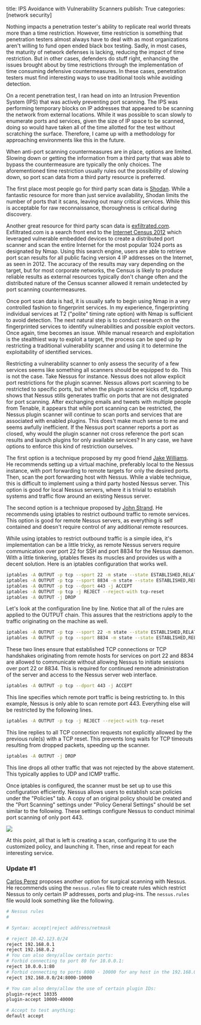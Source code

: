 title: IPS Avoidance with Vulnerability Scanners
publish: True
categories: [network security]

Nothing impacts a penetration tester's ability to replicate real world threats more than a time restriction. However, time restriction is something that penetration testers almost always have to deal with as most organizations aren't willing to fund open ended black box testing. Sadly, in most cases, the maturity of network defenses is lacking, reducing the impact of time restriction. But in other cases, defenders do stuff right, enhancing the issues brought about by time restrictions through the implementation of time consuming defensive countermeasures. In these cases, penetration testers must find interesting ways to use traditional tools while avoiding detection.

<!-- READMORE -->

On a recent penetration test, I ran head on into an Intrusion Prevention System (IPS) that was actively preventing port scanning. The IPS was performing temporary blocks on IP addresses that appeared to be scanning the network from external locations. While it was possible to scan slowly to enumerate ports and services, given the size of IP space to be scanned, doing so would have taken all of the time allotted for the test without scratching the surface. Therefore, I came up with a methodology for approaching environments like this in the future.

When anti-port scanning countermeasures are in place, options are limited. Slowing down or getting the information from a third party that was able to bypass the countermeasure are typically the only choices. The aforementioned time restriction usually rules out the possibility of slowing down, so port scan data from a third party resource is preferred. 

The first place most people go for third party scan data is [Shodan](http://www.shodanhq.com/). While a fantastic resource for more than just service availability, Shodan limits the number of ports that it scans, leaving out many critical services. While this is acceptable for raw reconnaissance, thoroughness is critical during discovery.

Another great resource for third party scan data is [exfiltrated.com](http://exfiltrated.com/querystart.php). Exfiltrated.com is a search front end to the [Internet Census 2012](http://internetcensus2012.bitbucket.org/paper.html) which leveraged vulnerable embedded devices to create a distributed port scanner and scan the entire Internet for the most popular 1024 ports as designated by Nmap. Using this search engine, users are able to retrieve port scan results for all public facing version 4 IP addresses on the Internet, as seen in 2012. The accuracy of the results may vary depending on the target, but for most corporate networks, the Census is likely to produce reliable results as external resources typically don't change often and the distributed nature of the Census scanner allowed it remain undetected by port scanning countermeasures.

Once port scan data is had, it is usually safe to begin using Nmap in a very controlled fashion to fingerprint services. In my experience, fingerprinting individual services at T2 ("polite" timing rate option) with Nmap is sufficient to avoid detection. The next natural step is to conduct research on the fingerprinted services to identify vulnerabilities and possible exploit vectors. Once again, time becomes an issue. While manual research and exploitation is the stealthiest way to exploit a target, the process can be sped up by restricting a traditional vulnerability scanner and using it to determine the exploitability of identified services.

Restricting a vulnerability scanner to only assess the security of a few services seems like something all scanners should be equipped to do. This is not the case. Take Nessus for instance. Nessus does not allow explicit port restrictions for the plugin scanner. Nessus allows port scanning to be restricted to specific ports, but when the plugin scanner kicks off, tcpdump shows that Nessus stills generates traffic on ports that are not designated for port scanning. After exchanging emails and tweets with multiple people from Tenable, it appears that while port scanning can be restricted, the Nessus plugin scanner will continue to scan ports and services that are associated with enabled plugins. This does't make much sense to me and seems awfully inefficient. If the Nessus port scanner reports a port as closed, why would the plugin scanner not cross reference the port scan results and launch plugins for only available services? In any case, we have options to enforce this kind of restriction ourselves.

The first option is a technique proposed by my good friend [Jake Williams](https://twitter.com/MalwareJake). He recommends setting up a virtual machine, preferably local to the Nessus instance, with port forwarding to remote targets for only the desired ports. Then, scan the port forwarding host with Nessus. While a viable technique, this is difficult to implement using a third party hosted Nessus server. This option is good for local Nessus servers, where it is trivial to establish systems and traffic flow around an existing Nessus server.

The second option is a technique proposed by [John Strand](https://twitter.com/strandjs). He recommends using iptables to restrict outbound traffic to remote services. This option is good for remote Nessus servers, as everything is self contained and doesn't require control of any additional remote resources.

While using iptables to restrict outbound traffic is a simple idea, it's implementation can be a little tricky, as remote Nessus servers require communication over port 22 for SSH and port 8834 for the Nessus daemon. With a little tinkering, iptables flexes its muscles and provides us with a decent solution. Here is an iptables configuration that works well.

``` bash
iptables -A OUTPUT -p tcp --sport 22 -m state --state ESTABLISHED,RELATED -j ACCEPT
iptables -A OUTPUT -p tcp --sport 8834 -m state --state ESTABLISHED,RELATED -j ACCEPT
iptables -A OUTPUT -p tcp --dport 443 -j ACCEPT
iptables -A OUTPUT -p tcp -j REJECT --reject-with tcp-reset
iptables -A OUTPUT -j DROP
```

Let's look at the configuration line by line. Notice that all of the rules are applied to the OUTPUT chain. This assures that the restrictions apply to the traffic originating on the machine as well.

``` bash
iptables -A OUTPUT -p tcp --sport 22 -m state --state ESTABLISHED,RELATED -j ACCEPT
iptables -A OUTPUT -p tcp --sport 8834 -m state --state ESTABLISHED,RELATED -j ACCEPT
```

These two lines ensure that established TCP connections or TCP handshakes originating from remote hosts for services on port 22 and 8834 are allowed to communicate without allowing Nessus to initiate sessions over port 22 or 8834. This is required for continued remote administration of the server and access to the Nessus server web interface.

``` bash
iptables -A OUTPUT -p tcp --dport 443 -j ACCEPT
```

This line specifies which remote port traffic is being restricting to. In this example, Nessus is only able to scan remote port 443. Everything else will be restricted by the following lines.

``` bash
iptables -A OUTPUT -p tcp -j REJECT --reject-with tcp-reset
```

This line replies to all TCP connection requests not explicitly allowed by the previous rule(s) with a TCP reset. This prevents long waits for TCP timeouts resulting from dropped packets, speeding up the scanner.

``` bash
iptables -A OUTPUT -j DROP
```

This line drops all other traffic that was not rejected by the above statement. This typically applies to UDP and ICMP traffic.

Once iptables is configured, the scanner must be set up to use this configuration efficiently. Nessus allows users to establish scan policies under the "Policies" tab. A copy of an original policy should be created and the "Port Scanning" settings under "Policy General Settings" should be set similar to the following. These settings configure Nessus to conduct minimal port scanning of only port 443.

[![](/images/posts/ipsavoid_nessus.png)](/images/posts/ipsavoid_nessus.png)

At this point, all that is left is creating a scan, configuring it to use the customized policy, and launching it. Then, rinse and repeat for each interesting service.

### Update #1

[Carlos Perez](https://twitter.com/Carlos_Perez) proposes another option for surgical scanning with Nessus. He recommends using the `nessus.rules` file to create rules which restrict Nessus to only certain IP addresses, ports and plug-ins. The `nessus.rules` file would look something like the following.

``` bash
# Nessus rules
#

# Syntax: accept|reject address/netmask

# reject 10.42.123.0/24
reject 192.168.0.1
reject 192.168.0.2
# You can also deny/allow certain ports:
# Forbid connecting to port 80 for 10.0.0.1:
reject 10.0.0.1:80
# Forbid connecting to ports 8000 - 10000 for any host in the 192.168.0.0/24 subnet:
reject 192.168.0.0/24:8000-10000

# You can also deny/allow the use of certain plugin IDs:
plugin-reject 10335
plugin-accept 10000-40000

# Accept to test anything:
default accept
```
